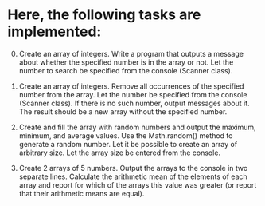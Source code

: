# Here, the following tasks are implemented:
0. Create an array of integers. Write a program that outputs a message about whether the specified number is in the array or not.
Let the number to search be specified from the console (Scanner class).

1. Create an array of integers. Remove all occurrences of the specified
number from the array.
Let the number be specified from the console (Scanner class). If there is no such number,
output messages about it.
The result should be a new array without the specified number.

2. Create and fill the array with random numbers and output the
maximum, minimum, and average values.
Use the Math.random() method to generate a random number.
Let it be possible to create an array of arbitrary size.
Let the array size be entered from the console.

3. Create 2 arrays of 5 numbers.
Output the arrays to the console in two separate lines.
Calculate the arithmetic mean of the elements of each array and
report for which of the arrays this value was greater (or
report that their arithmetic means are equal).

